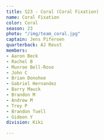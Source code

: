 ```yaml
---
title: S23 - Coral (Coral Fixation)
name: Coral Fixation
color: Coral
season: 23
photo: "/img/team_coral.jpg"
captain: Jens Piferoen
quarterback: AJ Reust
members:
- Aaron Beck
- Rachel B
- Munroe Bell-Rose
- John C
- Brian Donohoe
- Gabriel Hernandez
- Barry Mauck
- Brandon M
- Andrew M
- Trey P
- Brandon Tuell
- Gideon Y
division: Kiki

---
```

